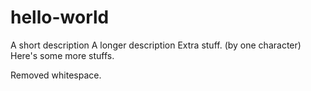# hello-world
A short description
A longer description
Extra stuff.
(by one character)
Here's some more stuffs.


Removed whitespace.
